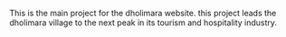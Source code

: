This is the main project for the dholimara website. this project leads the dholimara village to the next peak in its tourism and hospitality industry.
